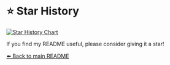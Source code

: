 # ⭐ Star History

[![Star History Chart](https://api.star-history.com/svg?repos=s009900/s009900&type=Date)](https://star-history.com/#s009900/s009900&Date)

If you find my README useful, please consider giving it a star!

[⬅️ Back to main README](README.md)


